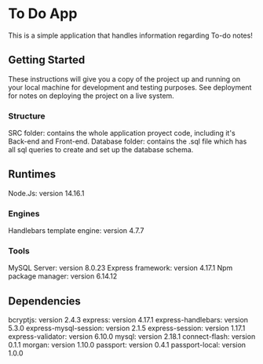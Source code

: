 # To Do App

This is a simple application that handles information regarding To-do notes!

## Getting Started

These instructions will give you a copy of the project up and running on
your local machine for development and testing purposes. See deployment
for notes on deploying the project on a live system.

### Structure

SRC folder: contains the whole application proyect code, including it's Back-end and Front-end.
Database folder: contains the .sql file which has all sql queries to create and set up the database schema.

## Runtimes

Node.Js: version 14.16.1

### Engines

Handlebars template engine: version 4.7.7

### Tools

MySQL Server: version 8.0.23
Express framework: version 4.17.1
Npm package manager: version 6.14.12

## Dependencies

bcryptjs: version 2.4.3
express: version 4.17.1
express-handlebars: version 5.3.0
express-mysql-session: version 2.1.5
express-session: version 1.17.1
express-validator: version 6.10.0
mysql: version 2.18.1
connect-flash: version 0.1.1
morgan: version 1.10.0
passport: version 0.4.1
passport-local: version 1.0.0
